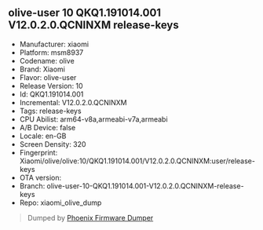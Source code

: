 ## olive-user 10 QKQ1.191014.001 V12.0.2.0.QCNINXM release-keys
- Manufacturer: xiaomi
- Platform: msm8937
- Codename: olive
- Brand: Xiaomi
- Flavor: olive-user
- Release Version: 10
- Id: QKQ1.191014.001
- Incremental: V12.0.2.0.QCNINXM
- Tags: release-keys
- CPU Abilist: arm64-v8a,armeabi-v7a,armeabi
- A/B Device: false
- Locale: en-GB
- Screen Density: 320
- Fingerprint: Xiaomi/olive/olive:10/QKQ1.191014.001/V12.0.2.0.QCNINXM:user/release-keys
- OTA version: 
- Branch: olive-user-10-QKQ1.191014.001-V12.0.2.0.QCNINXM-release-keys
- Repo: xiaomi_olive_dump


>Dumped by [Phoenix Firmware Dumper](https://github.com/DroidDumps/phoenix_firmware_dumper)
